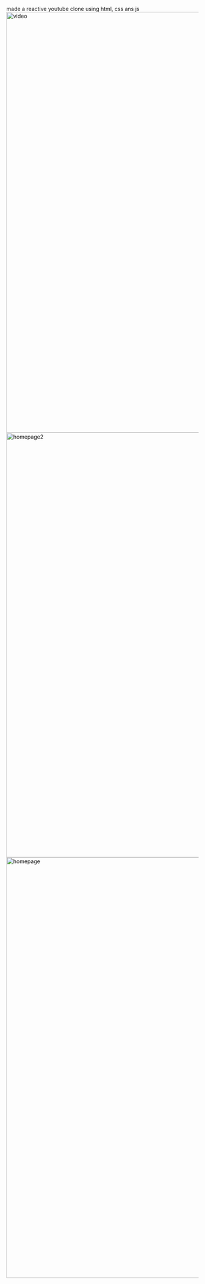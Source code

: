 made a reactive youtube clone using html, css ans js
<img width="1102" alt="video" src="https://github.com/user-attachments/assets/4ce40ab4-87ea-4551-80af-9c0caf935d3c">
<img width="1112" alt="homepage2" src="https://github.com/user-attachments/assets/5682c41a-87e3-4a70-ab7c-9bb57447c967">
<img width="1102" alt="homepage" src="https://github.com/user-attachments/assets/bf8e6a2e-96a5-4f4f-88de-bc7d567235a1">
